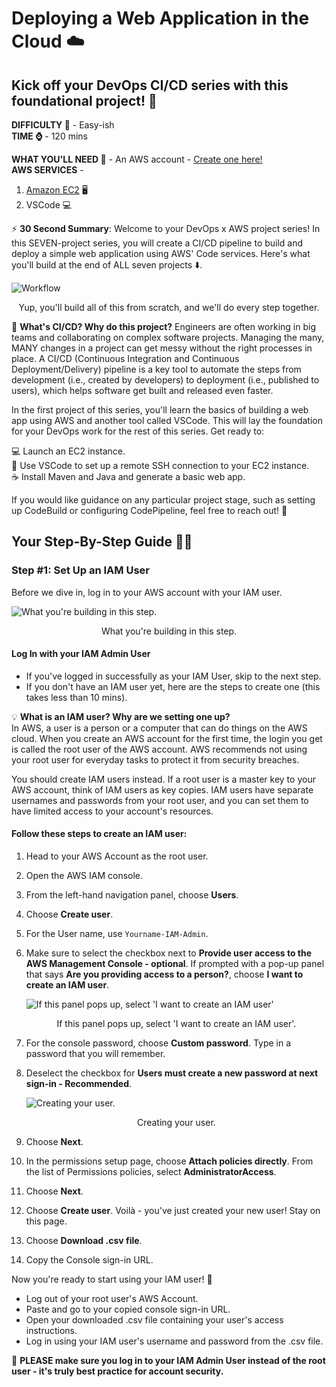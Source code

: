 # Deploying a Web Application in the Cloud ☁️

## Kick off your DevOps CI/CD series with this foundational project! 🚀

**DIFFICULTY 💪** - Easy-ish  
**TIME ⌚** - 120 mins  

**WHAT YOU'LL NEED 📝** - An AWS account - [Create one here!](https://signin.aws.amazon.com/signup?request_type=register)  
**AWS SERVICES** - 
1. [Amazon EC2](https://aws.amazon.com/ec2/) 🖥️
2. VSCode 💻

⚡️ **30 Second Summary**: Welcome to your DevOps x AWS project series! In this SEVEN-project series, you will create a CI/CD pipeline to build and deploy a simple web application using AWS' Code services. Here's what you'll build at the end of ALL seven projects ⬇️.

![Workflow](https://learn.nextwork.org/projects/static/aws-devops-vscode/architecture-complete.png "Workflow showing the CI/CD pipeline architecture involving AWS services")  <div align="center">Yup, you'll build all of this from scratch, and we'll do every step together.</div>


🧠 **What's CI/CD? Why do this project?** Engineers are often working in big teams and collaborating on complex software projects. Managing the many, MANY changes in a project can get messy without the right processes in place. A CI/CD (Continuous Integration and Continuous Deployment/Delivery) pipeline is a key tool to automate the steps from development (i.e., created by developers) to deployment (i.e., published to users), which helps software get built and released even faster. 

In the first project of this series, you'll learn the basics of building a web app using AWS and another tool called VSCode. This will lay the foundation for your DevOps work for the rest of this series. Get ready to:

💻 Launch an EC2 instance.  
🔌 Use VSCode to set up a remote SSH connection to your EC2 instance.  
☕️ Install Maven and Java and generate a basic web app.  

If you would like guidance on any particular project stage, such as setting up CodeBuild or configuring CodePipeline, feel free to reach out! 🙌

## Your Step-By-Step Guide 💂‍♀️

### Step #1: Set Up an IAM User

Before we dive in, log in to your AWS account with your IAM user. 

![What you're building in this step.](https://learn.nextwork.org/projects/static/aws-devops-vscode/1.0-framed.png)  
<div align="center">What you're building in this step.</div>

#### Log In with your IAM Admin User
- If you've logged in successfully as your IAM User, skip to the next step.
- If you don't have an IAM user yet, here are the steps to create one (this takes less than 10 mins).

💡 **What is an IAM user? Why are we setting one up?**  
In AWS, a user is a person or a computer that can do things on the AWS cloud. When you create an AWS account for the first time, the login you get is called the root user of the AWS account. AWS recommends not using your root user for everyday tasks to protect it from security breaches. 

You should create IAM users instead. If a root user is a master key to your AWS account, think of IAM users as key copies. IAM users have separate usernames and passwords from your root user, and you can set them to have limited access to your account's resources.

#### Follow these steps to create an IAM user:
1. Head to your AWS Account as the root user.
2. Open the AWS IAM console.
3. From the left-hand navigation panel, choose **Users**.
4. Choose **Create user**.
5. For the User name, use `Yourname-IAM-Admin`.
6. Make sure to select the checkbox next to **Provide user access to the AWS Management Console - optional**. If prompted with a pop-up panel that says **Are you providing access to a person?**, choose **I want to create an IAM user**.

   ![If this panel pops up, select 'I want to create an IAM user'](https://learn.nextwork.org/projects/static/aws-security-iam/high-step4.4.png)  
   <div align="center">If this panel pops up, select 'I want to create an IAM user'.</div>

7. For the console password, choose **Custom password**. Type in a password that you will remember.
8. Deselect the checkbox for **Users must create a new password at next sign-in - Recommended**.

   ![Creating your user.](https://learn.nextwork.org/projects/static/aws-security-iam/high-step4.3.png)  
   <div align="center">Creating your user.</div>

9. Choose **Next**. 
10. In the permissions setup page, choose **Attach policies directly**. From the list of Permissions policies, select **AdministratorAccess**.
11. Choose **Next**.
12. Choose **Create user**. Voilà - you've just created your new user! Stay on this page.
13. Choose **Download .csv file**. 
14. Copy the Console sign-in URL.

Now you're ready to start using your IAM user! 🏁

- Log out of your root user's AWS Account.
- Paste and go to your copied console sign-in URL.
- Open your downloaded .csv file containing your user's access instructions.
- Log in using your IAM user's username and password from the .csv file.

🙏 **PLEASE make sure you log in to your IAM Admin User instead of the root user - it's truly best practice for account security.**
